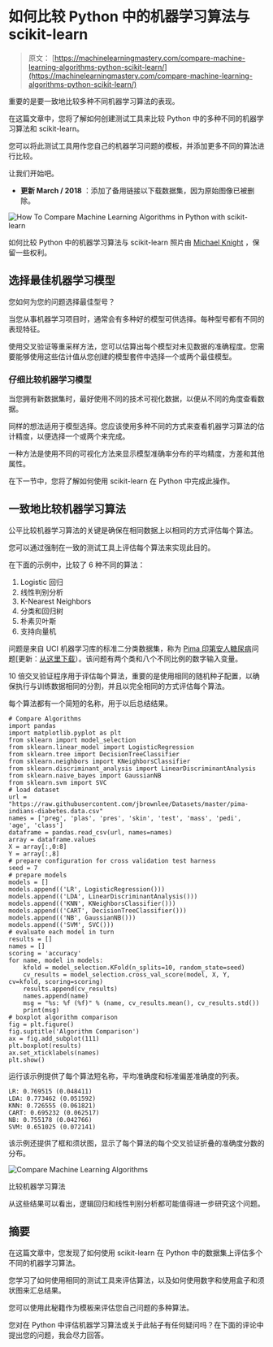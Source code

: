 # 如何比较 Python 中的机器学习算法与 scikit-learn

> 原文： [https://machinelearningmastery.com/compare-machine-learning-algorithms-python-scikit-learn/](https://machinelearningmastery.com/compare-machine-learning-algorithms-python-scikit-learn/)

重要的是要一致地比较多种不同机器学习算法的表现。

在这篇文章中，您将了解如何创建测试工具来比较 Python 中的多种不同的机器学习算法和 scikit-learn。

您可以将此测试工具用作您自己的机器学习问题的模板，并添加更多不同的算法进行比较。

让我们开始吧。

*   **更新 March / 2018** ：添加了备用链接以下载数据集，因为原始图像已被删除。

![How To Compare Machine Learning Algorithms in Python with scikit-learn](img/48662ecc600c2cb3785c4429445f14ad.jpg)

如何比较 Python 中的机器学习算法与 scikit-learn
照片由 [Michael Knight](https://www.flickr.com/photos/mknightphoto/2295688304/) ，保留一些权利。

## 选择最佳机器学习模型

您如何为您的问题选择最佳型号？

当您从事机器学习项目时，通常会有多种好的模型可供选择。每种型号都有不同的表现特征。

使用交叉验证等重采样方法，您可以估算出每个模型对未见数据的准确程度。您需要能够使用这些估计值从您创建的模型套件中选择一个或两个最佳模型。

### 仔细比较机器学习模型

当您拥有新数据集时，最好使用不同的技术可视化数据，以便从不同的角度查看数据。

同样的想法适用于模型选择。您应该使用多种不同的方式来查看机器学习算法的估计精度，以便选择一个或两个来完成。

一种方法是使用不同的可视化方法来显示模型准确率分布的平均精度，方差和其他属性。

在下一节中，您将了解如何使用 scikit-learn 在 Python 中完成此操作。

## 一致地比较机器学习算法

公平比较机器学习算法的关键是确保在相同数据上以相同的方式评估每个算法。

您可以通过强制在一致的测试工具上评估每个算法来实现此目的。

在下面的示例中，比较了 6 种不同的算法：

1.  Logistic 回归
2.  线性判别分析
3.  K-Nearest Neighbors
4.  分类和回归树
5.  朴素贝叶斯
6.  支持向量机

问题是来自 UCI 机器学习库的标准二分类数据集，称为 [Pima 印第安人糖尿病](https://archive.ics.uci.edu/ml/datasets/Pima+Indians+Diabetes)问题[更新：[从这里下载](https://raw.githubusercontent.com/jbrownlee/Datasets/master/pima-indians-diabetes.data.csv)）。该问题有两个类和八个不同比例的数字输入变量。

10 倍交叉验证程序用于评估每个算法，重要的是使用相同的随机种子配置，以确保执行与训练数据相同的分割，并且以完全相同的方式评估每个算法。

每个算法都有一个简短的名称，用于以后总结结果。

```
# Compare Algorithms
import pandas
import matplotlib.pyplot as plt
from sklearn import model_selection
from sklearn.linear_model import LogisticRegression
from sklearn.tree import DecisionTreeClassifier
from sklearn.neighbors import KNeighborsClassifier
from sklearn.discriminant_analysis import LinearDiscriminantAnalysis
from sklearn.naive_bayes import GaussianNB
from sklearn.svm import SVC
# load dataset
url = "https://raw.githubusercontent.com/jbrownlee/Datasets/master/pima-indians-diabetes.data.csv"
names = ['preg', 'plas', 'pres', 'skin', 'test', 'mass', 'pedi', 'age', 'class']
dataframe = pandas.read_csv(url, names=names)
array = dataframe.values
X = array[:,0:8]
Y = array[:,8]
# prepare configuration for cross validation test harness
seed = 7
# prepare models
models = []
models.append(('LR', LogisticRegression()))
models.append(('LDA', LinearDiscriminantAnalysis()))
models.append(('KNN', KNeighborsClassifier()))
models.append(('CART', DecisionTreeClassifier()))
models.append(('NB', GaussianNB()))
models.append(('SVM', SVC()))
# evaluate each model in turn
results = []
names = []
scoring = 'accuracy'
for name, model in models:
	kfold = model_selection.KFold(n_splits=10, random_state=seed)
	cv_results = model_selection.cross_val_score(model, X, Y, cv=kfold, scoring=scoring)
	results.append(cv_results)
	names.append(name)
	msg = "%s: %f (%f)" % (name, cv_results.mean(), cv_results.std())
	print(msg)
# boxplot algorithm comparison
fig = plt.figure()
fig.suptitle('Algorithm Comparison')
ax = fig.add_subplot(111)
plt.boxplot(results)
ax.set_xticklabels(names)
plt.show()
```

运行该示例提供了每个算法短名称，平均准确度和标准偏差准确度的列表。

```
LR: 0.769515 (0.048411)
LDA: 0.773462 (0.051592)
KNN: 0.726555 (0.061821)
CART: 0.695232 (0.062517)
NB: 0.755178 (0.042766)
SVM: 0.651025 (0.072141)
```

该示例还提供了框和须状图，显示了每个算法的每个交叉验证折叠的准确度分数的分布。

![Compare Machine Learning Algorithms](img/31993afca79b0180df0ced07abcc0ac1.jpg)

比较机器学习算法

从这些结果可以看出，逻辑回归和线性判别分析都可能值得进一步研究这个问题。

## 摘要

在这篇文章中，您发现了如何使用 scikit-learn 在 Python 中的数据集上评估多个不同的机器学习算法。

您学习了如何使用相同的测试工具来评估算法，以及如何使用数字和使用盒子和须状图来汇总结果。

您可以使用此秘籍作为模板来评估您自己问题的多种算法。

您对在 Python 中评估机器学习算法或关于此帖子有任何疑问吗？在下面的评论中提出您的问题，我会尽力回答。